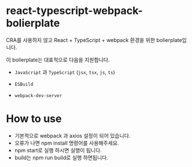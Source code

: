# react-typescript-webpack-bolierplate

CRA를 사용하지 않고 React + TypeScript + webpack 환경을 위한 bolierplate입니다.

이 bolierplate는 대표적으로 다음을 지원합니다.

- `JavaScript` 과 `TypeScript`
  (`jsx`, `tsx`, `js`, `ts`)

- `ESBuild` 
- `webpack-dev-server`


# How to use
- 기본적으로 webpack 과 axios 설정이 되어 있습니다.
- 오류가 나면 npm install 명령어를 사용해주세요.
- npm start로 실행 하시면 실행이 됩니다.
- build는 npm run build로 실행 하면됩니다.

